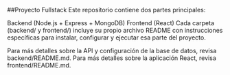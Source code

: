 ##Proyecto Fullstack
Este repositorio contiene dos partes principales:

Backend (Node.js + Express + MongoDB)
Frontend (React)
Cada carpeta (backend/ y frontend/) incluye su propio archivo README con instrucciones específicas para instalar, configurar y ejecutar esa parte del proyecto.

Para más detalles sobre la API y configuración de la base de datos, revisa backend/README.md.
Para más detalles sobre la aplicación React, revisa frontend/README.md.
